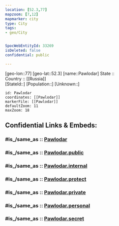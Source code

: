 ```yaml
---
location: [52.3,77] 
mapzoom: [7,12] 
mapmarker: city 
type: City
tags:
- geo/City


SpocWebEntityId: 33269
isDeleted: false
confidential: public

---
```

[geo-lon::77] 
[geo-lat::52.3] 
[name::Pawlodar] 
State ::  
Country :: [[Russia]]  
[StateId::] 
[Population::] 
[Unknown::] 


```leaflet
id: Pawlodar
coordinates: [[Pawlodar]] 
markerFile: [[Pawlodar]] 
defaultZoom: 11 
maxZoom: 18
```


## Confidential Links & Embeds: 

### #is_/same_as :: [Pawlodar](/_Standards/Earth/Continent/Asia/Asia~Central/Kazakhstan/Counties/Pavlodar/City/Pawlodar.md) 

### #is_/same_as :: [Pawlodar.public](/_public/Earth/Continent/Asia/Asia~Central/Kazakhstan/Counties/Pavlodar/City/Pawlodar.public.md) 

### #is_/same_as :: [Pawlodar.internal](/_internal/Earth/Continent/Asia/Asia~Central/Kazakhstan/Counties/Pavlodar/City/Pawlodar.internal.md) 

### #is_/same_as :: [Pawlodar.protect](/_protect/Earth/Continent/Asia/Asia~Central/Kazakhstan/Counties/Pavlodar/City/Pawlodar.protect.md) 

### #is_/same_as :: [Pawlodar.private](/_private/Earth/Continent/Asia/Asia~Central/Kazakhstan/Counties/Pavlodar/City/Pawlodar.private.md) 

### #is_/same_as :: [Pawlodar.personal](/_personal/Earth/Continent/Asia/Asia~Central/Kazakhstan/Counties/Pavlodar/City/Pawlodar.personal.md) 

### #is_/same_as :: [Pawlodar.secret](/_secret/Earth/Continent/Asia/Asia~Central/Kazakhstan/Counties/Pavlodar/City/Pawlodar.secret.md)

